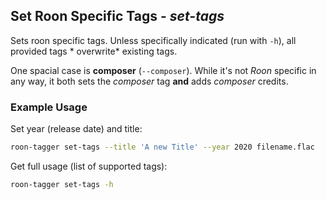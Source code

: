 ## Set Roon Specific Tags - _set-tags_

Sets roon specific tags. Unless specifically indicated (run with `-h`), all provided tags *
overwrite* existing tags.

One spacial case is **composer** (`--composer`). While it's not *Roon* specific in any way, it both
sets the *composer* tag **and** adds *composer* credits.

### Example Usage

Set year (release date) and title:

```sh
roon-tagger set-tags --title 'A new Title' --year 2020 filename.flac
```

Get full usage (list of supported tags):

```sh
roon-tagger set-tags -h
```
